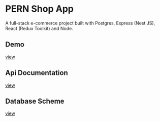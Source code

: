 # PERN Shop App

A full-stack e-commerce project built with Postgres, Express (Nest JS), React (Redux Toolkit) and Node.

## Demo

[view](https://shop-api-sigma.vercel.app)

## Api Documentation

[view](https://shop-api-26j3.onrender.com/api)

## Database Scheme

[view](https://dbdiagram.io/d/63bf0a216afaa541e5d1df22)
